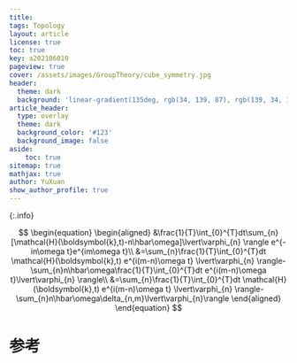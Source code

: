 ```yaml
---
title: 
tags: Topology 
layout: article
license: true
toc: true
key: a202106010
pageview: true
cover: /assets/images/GroupTheory/cube_symmetry.jpg
header:
  theme: dark
  background: 'linear-gradient(135deg, rgb(34, 139, 87), rgb(139, 34, 139))'
article_header:
  type: overlay
  theme: dark
  background_color: '#123'
  background_image: false
aside:
    toc: true
sitemap: true
mathjax: true
author: YuXuan
show_author_profile: true
---
```


{:.info}
<!--more-->

$$
\begin{equation}
	\begin{aligned}
		&\frac{1}{T}\int_{0}^{T}dt\sum_{n}[\mathcal{H}(\boldsymbol{k},t)-n\hbar\omega]\lvert\varphi_{n}
		\rangle e^{-in\omega t}e^{im\omega t}\\
		&=\sum_{n}\frac{1}{T}\int_{0}^{T}dt \mathcal{H}(\boldsymbol{k},t) e^{i(m-n)\omega t} \lvert\varphi_{n} \rangle-\sum_{n}n\hbar\omega\frac{1}{T}\int_{0}^{T}dt e^{i(m-n)\omega t}\lvert\varphi_{n} \rangle\\
		&=\sum_{n}\frac{1}{T}\int_{0}^{T}dt \mathcal{H}(\boldsymbol{k},t) e^{i(m-n)\omega t} \lvert\varphi_{n} \rangle-\sum_{n}n\hbar\omega\delta_{n,m}\lvert\varphi_{n}\rangle
	\end{aligned}	
\end{equation}
$$
# 参考


